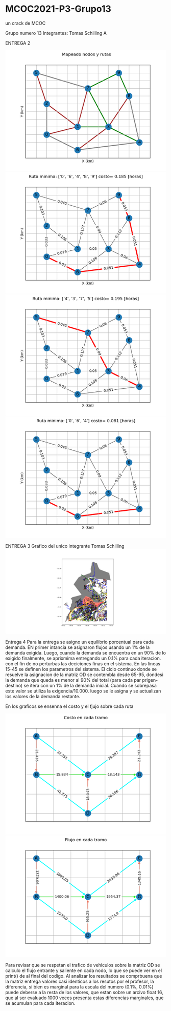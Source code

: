 # MCOC2021-P3-Grupo13
un crack de MCOC

Grupo numero 13
Integrantes: Tomas Schilling A


ENTREGA 2

![grafico1](https://github.com/TomasSchilling/MCOC2021-P3-Grupo13/blob/main/fig1.png)
![grafico2](https://github.com/TomasSchilling/MCOC2021-P3-Grupo13/blob/main/fig2.png)
![grafico3](https://github.com/TomasSchilling/MCOC2021-P3-Grupo13/blob/main/fig3.png)
![grafico4](https://github.com/TomasSchilling/MCOC2021-P3-Grupo13/blob/main/fig4.png)


ENTREGA 3
Grafico del unico integrante Tomas Schilling
![grafico5](https://github.com/TomasSchilling/MCOC2021-P3-Grupo13/blob/main/Mapa%20casi%20bonito.png)


Entrega 4
Para la entrega se asigno un equilibrio porcentual para cada demanda. EN primer intancia se asignaron flujos usando un 1% de la demanda exigida. 
Luego, cuando la demanda se encuentra en un 90% de lo exigido finalmente, se aprixmima entregando un 0.1% para cada iteracion. con el fin de no
perturbas las deciciones finas en el sistema.
En las lineas 15-45 se definen los parametros del sistema. El ciclo continuo donde se resuelve la asignacion de la matriz OD se contembla desde 65-95,
dondesi la demanda que queda es menor al 90% del total (para cada  par prigen-destino) se itera con un 1% de la demanda inicial. Cuando se sobrepasa este
valor se utiliza la exigencia/10.000. luego se le asigna y se actualizan los valores de la demanda restante.

En los graficos se ensenna el costo y el fjujo sobre cada ruta

![grafico6](https://github.com/TomasSchilling/MCOC2021-P3-Grupo13/blob/main/Figure_Costos.png)
![grafico7](https://github.com/TomasSchilling/MCOC2021-P3-Grupo13/blob/main/Figure_Flujos.png)

Para revisar que se respetan el trafico de vehiculos sobre la matriz OD se calculo el flujo entrante y saliente en cada nodo,
lo que se puede ver en el print() de al final del codigo. Al analizar los resultados se comprbuena que la matriz entrega valores casi identicos a los resutos por el profesor,
la diferencia, si bien es marginal para la escala del numero (0.1%, 0.01%) puede deberse a la resta de los valores, que estan sobre un arcivo float 16, que al ser evaluado 1000 veces presenta estas diferencias marginales, que se acumulan para cada iteracion.
